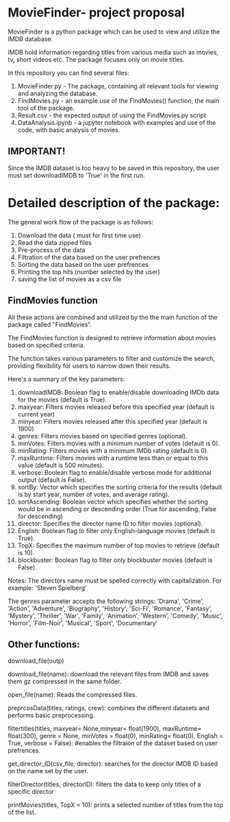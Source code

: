 # MovieFinder- project proposal

MovieFinder is a python package which can be used to view and utilize the IMDB database. 

IMDB hold information regarding titles from various media such as movies, tv, short videos etc. The package focuses only on movie titles. 

In this repository you can find several files:
1. MovieFinder.py - The package, containing all relevant tools for viewing and analyzing the database. 
2. FindMovies.py - an example use of the FindMovies() function, the main tool of the package.
3. Result.csv - the expected output of using the FindMovies.py script
4. DataAnalysis.ipynb - a jupyter notebook with examples and use of the code, with basic analysis of movies.


## IMPORTANT!
Since the IMDB dataset is too heavy to be saved in this repository, the user must set downloadIMDB to 'True' in the first run.

# Detailed description of the package:
The general work flow of the package is as follows:
1. Download the data ( must for first time use)
2. Read the data zipped files
3. Pre-process of the data
4. Filtration of the data based on the user prefrences
5. Sorting the data based on the user prefrences
6. Printing the top hits (number selected by the user)
7. saving the list of movies as a csv file

## FindMovies function
All these actions are combined and utilized by the the main function of the package called "FindMovies".

The FindMovies function is designed to retrieve information about movies based on specified criteria. 

The function takes various parameters to filter and customize the search, providing flexibility for users to narrow down their results. 

Here's a summary of the key parameters:

1. downloadIMDB: Boolean flag to enable/disable downloading IMDb data for the movies (default is True).
2.  maxyear: Filters movies released before this specified year (default is current year)
3.  minyear: Filters movies released after this specified year (default is 1900)
4.  genres: Filters movies based on specified genres (optional).
5.  minVotes: Filters movies with a minimum number of votes (default is 0).
6.  minRating: Filters movies with a minimum IMDb rating (default is 0).
7.  maxRuntime: Filters movies with a runtime less than or equal to this value (default is 500 minutes).
8.  verbose: Boolean flag to enable/disable verbose mode for additional output (default is False).
9.  sortBy: Vector which specifies the sorting criteria for the results (default is by start year, number of votes, and average rating).
10. sortAscending: Boolean vector which specifies whether the sorting would be in ascending or descending order (True for ascending, False for descending)
11. director: Specifies the director name ID to filter movies (optional).
12. English: Boolean flag to filter only English-language movies (default is True).
13. TopX: Specifies the maximum number of top movies to retrieve (default is 10).
14. blockbuster: Boolean flag to filter only blockbuster movies (default is False).

Notes:
The directors name must be spelled correctly with capitalization. For example: 'Steven Spielberg'

The genres parameter accepts the following strings: 'Drama', 'Crime', 'Action', 'Adventure',
'Biography', 'History', 'Sci-Fi', 'Romance', 'Fantasy', 'Mystery', 'Thriller', 'War', 'Family',
'Animation', 'Western', 'Comedy', 'Music', 'Horror', 'Film-Noir', 'Musical', 'Sport', 'Documentary'

## Other functions:
download_file(outp)

download_file(name):
download the relevant files from IMDB and saves them gz compressed in the same folder. 

open_file(name):
Reads the compressed files. 

preprcosData(titles, ratings, crew):
combines the different datasets and performs basic preprocessing. 

filtertitles(titles, maxyear= None,minyear= float(1900),  maxRuntime= float(300),
            genre = None, minVotes = float(0), minRating= float(0),
             English = True, verbose = False):
#enables the filtraion of the dataset based on user prefrences. 

get_director_ID(csv_file, director):
searches for the director IMDB ID based on the name set by the user. 

filterDirector(titles, directorID):
filters the data to keep only titles of a specific director

printMovies(titles, TopX = 10):
prints a selected number of titles from the top of the list. 
